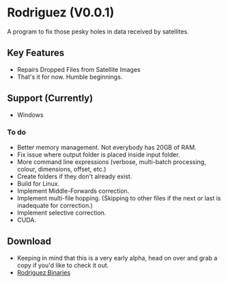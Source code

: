 # Rodriguez (V0.0.1)
A program to fix those pesky holes in data received by satellites.

## Key Features
- Repairs Dropped Files from Satellite Images
- That's it for now. Humble beginnings.

## Support (Currently)
- Windows

### To do
- Better memory management. Not everybody has 20GB of RAM.
- Fix issue where output folder is placed inside input folder.
- More command line expressions (verbose, multi-batch processing, colour, dimensions, offset, etc.)
- Create folders if they don't already exist.
- Build for Linux.
- Implement Middle-Forwards correction.
- Implement multi-file hopping. (Skipping to other files if the next or last is inadequate for correction.)
- Implement selective correction.
- CUDA.

## Download
- Keeping in mind that this is a very early alpha, head on over and grab a copy if you'd like to check it out.
- <a href="https://github.com/MouseBatteries/Rodriguez/releases" target="_blank">Rodriguez Binaries</a>

